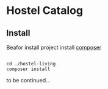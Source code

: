 # Hostel Catalog

## Install

Beafor install project install [composer](https://getcomposer.org/download/)

```

cd ./hostel-living
composer install

```

to be continued...

